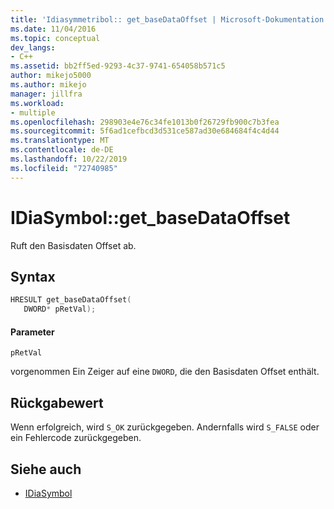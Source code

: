 ```yaml
---
title: 'Idiasymmetribol:: get_baseDataOffset | Microsoft-Dokumentation'
ms.date: 11/04/2016
ms.topic: conceptual
dev_langs:
- C++
ms.assetid: bb2ff5ed-9293-4c37-9741-654058b571c5
author: mikejo5000
ms.author: mikejo
manager: jillfra
ms.workload:
- multiple
ms.openlocfilehash: 298903e4e76c34fe1013b0f26729fb900c7b3fea
ms.sourcegitcommit: 5f6ad1cefbcd3d531ce587ad30e684684f4c4d44
ms.translationtype: MT
ms.contentlocale: de-DE
ms.lasthandoff: 10/22/2019
ms.locfileid: "72740985"
---
```

# <a name="idiasymbolget_basedataoffset"></a>IDiaSymbol::get_baseDataOffset
Ruft den Basisdaten Offset ab.

## <a name="syntax"></a>Syntax

```C++
HRESULT get_baseDataOffset(
   DWORD* pRetVal);
```

#### <a name="parameters"></a>Parameter
 `pRetVal`

vorgenommen Ein Zeiger auf eine `DWORD`, die den Basisdaten Offset enthält.

## <a name="return-value"></a>Rückgabewert
 Wenn erfolgreich, wird `S_OK` zurückgegeben. Andernfalls wird `S_FALSE` oder ein Fehlercode zurückgegeben.

## <a name="see-also"></a>Siehe auch
- [IDiaSymbol](../../debugger/debug-interface-access/idiasymbol.md)